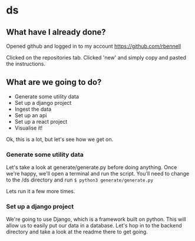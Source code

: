 # ds

## What have I already done?

Opened github and logged in to my account <https://github.com/rbennell>

Clicked on the repositories tab. Clicked 'new' and simply copy and pasted the instructions.

## What are we going to do?

* Generate some utility data
* Set up a django project
* Ingest the data
* Set up an api
* Set up a react project
* Visualise it!

Ok, this is a lot, but let's see how we get on.

### Generate some utility data

Let's take a look at generate/generate.py before doing anything. Once we're happy, we'll open a terminal and run the script.
You'll need to change to the /ds directory and run
`$ python3 generate/generate.py`

Lets run it a few more times.

### Set up a django project

We're going to use Django, which is a framework built on python. This will allow us to easily put our data in a database. Let's hop in to the backend directory and take a look at the readme there to get going.
